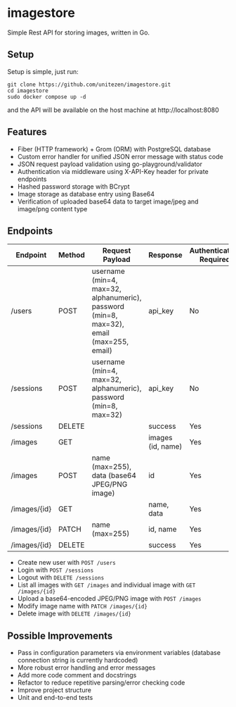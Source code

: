 # imagestore
Simple Rest API for storing images, written in Go.

## Setup
Setup is simple, just run:
```
git clone https://github.com/unitezen/imagestore.git
cd imagestore
sudo docker compose up -d
```
and the API will be available on the host machine at http://localhost:8080

## Features
- Fiber (HTTP framework) + Grom (ORM) with PostgreSQL database
- Custom error handler for unified JSON error message with status code
- JSON request payload validation using go-playground/validator
- Authentication via middleware using X-API-Key header for private endpoints
- Hashed password storage with BCrypt
- Image storage as database entry using Base64
- Verification of uploaded base64 data to target image/jpeg and image/png content type

## Endpoints
| Endpoint     | Method | Request Payload                                                                          | Response          | Authentication Required |
|--------------|--------|------------------------------------------------------------------------------------------|-------------------|-------------------------|
| /users       | POST   | username (min=4, max=32, alphanumeric), password (min=8, max=32), email (max=255, email) | api_key           | No                      |
| /sessions    | POST   | username (min=4, max=32, alphanumeric), password (min=8, max=32)                         | api_key           | No                      |
| /sessions    | DELETE |                                                                                          | success           | Yes                     |
| /images      | GET    |                                                                                          | images (id, name) | Yes                     |
| /images      | POST   | name (max=255), data (base64 JPEG/PNG image)                                             | id                | Yes                     |
| /images/{id} | GET    |                                                                                          | name, data        | Yes                     |
| /images/{id} | PATCH  | name (max=255)                                                                           | id, name          | Yes                     |
| /images/{id} | DELETE |                                                                                          | success           | Yes                     |

- Create new user with `POST /users`
- Login with `POST /sessions`
- Logout with `DELETE /sessions`
- List all images with `GET /images` and individual image with `GET /images/{id}`
- Upload a base64-encoded JPEG/PNG image with `POST /images`
- Modify image name with `PATCH /images/{id}`
- Delete image with `DELETE /images/{id}`

## Possible Improvements
- Pass in configuration parameters via environment variables (database connection string is currently hardcoded)
- More robust error handling and error messages
- Add more code comment and docstrings
- Refactor to reduce repetitive parsing/error checking code
- Improve project structure
- Unit and end-to-end tests
